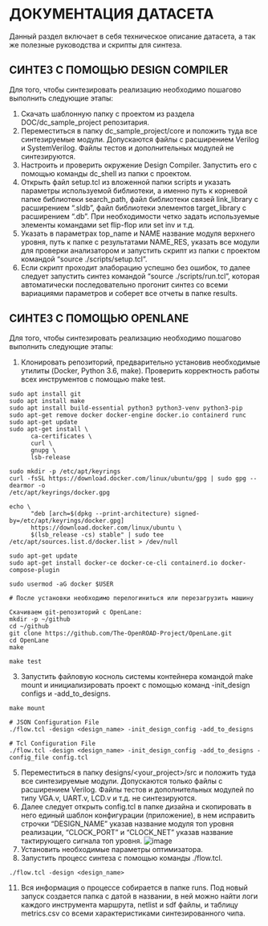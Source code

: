# ДОКУМЕНТАЦИЯ ДАТАСЕТА
Данный раздел включает в себя техническое описание датасета, а так же полезные руководства и скрипты для синтеза.

## СИНТЕЗ С ПОМОЩЬЮ DESIGN COMPILER
Для того, чтобы синтезировать реализацию необходимо пошагово выполнить следующие этапы:
1.	Скачать шаблонную папку с проектом из раздела DOC/dc_sample_project репозитария.
2.	Переместиться в папку dc_sample_project/core и положить туда все синтезируемые модули. Допускаются файлы с расширением Verilog и SystemVerilog. Файлы тестов и дополнительных модулей не синтезируются.
3.	Настроить и проверить окружение Design Compiler. Запустить его с помощью команды dc_shell из папки с проектом.
4.	Открыть файл setup.tcl из вложенной папки scripts и указать параметры используемой библиотеки, а именно путь к корневой папке библиотеки search_path, файл библиотеки связей link_library с расширением “.sldb”, файл библиотеки элементов target_library с расширением “.db”. При необходимости четко задать используемые элементы командами set flip-flop или set inv и т.д.
5.	Указать в параметрах top_name и NAME название модуля верхнего уровня, путь к папке с результатами NAME_RES, указать все модули для проверки анализатором и запустить скрипт из папки с проектом командой “source ./scripts/setup.tcl”.
6.	Если скрипт проходит элаборацию успешно без ошибок, то далее следует запустить синтез командой “source ./scripts/run.tcl”, которая автоматически последовательно прогонит синтез со всеми вариациями параметров и соберет все отчеты в папке results.  

## СИНТЕЗ С ПОМОЩЬЮ OPENLANE 
Для того, чтобы синтезировать реализацию необходимо пошагово выполнить следующие этапы:
1.	Клонировать репозиторий, предварительно установив необходимые утилиты (Docker, Python 3.6, make). Проверить корректность работы всех инструментов с помощью make test. 
```
sudo apt install git
sudo apt install make
sudo apt install build-essential python3 python3-venv python3-pip 
sudo apt-get remove docker docker-engine docker.io containerd runc
sudo apt-get update
sudo apt-get install \
      ca-certificates \
      curl \
      gnupg \
      lsb-release
      
sudo mkdir -p /etc/apt/keyrings
curl -fsSL https://download.docker.com/linux/ubuntu/gpg | sudo gpg --dearmor -o
/etc/apt/keyrings/docker.gpg

echo \
      "deb [arch=$(dpkg --print-architecture) signed-by=/etc/apt/keyrings/docker.gpg]
      https://download.docker.com/linux/ubuntu \
      $(lsb_release -cs) stable" | sudo tee /etc/apt/sources.list.d/docker.list > /dev/null
      
sudo apt-get update
sudo apt-get install docker-ce docker-ce-cli containerd.io docker-compose-plugin

sudo usermod -aG docker $USER

# После установки необходимо перелогиниться или перезагрузить машину

Скачиваем git-репозиторий с OpenLane:
mkdir -p ~/github
cd ~/github
git clone https://github.com/The-OpenROAD-Project/OpenLane.git
cd OpenLane
make

make test
```
3.	Запустить файловую косноль системы контейнера командой make mount и инициализировать проект с помощью команд -init_design configs и -add_to_designs.
```
make mount

# JSON Configuration File
./flow.tcl -design <design_name> -init_design_config -add_to_designs

# Tcl Configuration File
./flow.tcl -design <design_name> -init_design_config -add_to_designs -config_file config.tcl
```
5.	Переместиться в папку designs/<your_project>/src и положить туда все синтезируемые модули. Допускаются только файлы с расширением Verilog. Файлы тестов и дополнительных модулей по типу VGA.v, UART.v, LCD.v и т.д. не синтезируются.
6.	Далее следует открыть config.tcl в папке дизайна и скопировать в него единый шаблон конфигурации (приложение), в нем исправить строчки “DESIGN_NAME” указав название модуля топ уровня реализации, “CLOCK_PORT” и “CLOCK_NET” указав название тактирующего сигнала топ уровня. 
![image](https://github.com/Rozenroze/DATASET_RISCV/assets/131447538/383a92c6-8ed7-4c13-afb0-df8066c9de60)
8.	Установить необходимые параметры оптимизатора. 
9.	Запустить процесс синтеза с помощью команды ./flow.tcl.
```
./flow.tcl -design <design_name>
```
11.	Вся информация о процессе собирается в папке runs. Под новый запуск создается папка с датой в названии, в ней можно найти логи каждого инструмента маршрута, netlist и sdf файлы, и таблицу metrics.csv со всеми характеристиками синтезированного чипа.

